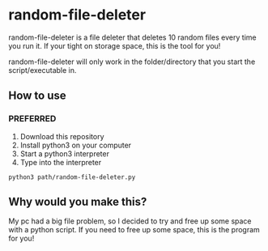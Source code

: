 # random-file-deleter
random-file-deleter is a file deleter that deletes 10 random files every time you run it. If your tight on storage space, this is the tool for you!

random-file-deleter will only work in the folder/directory that you start the script/executable in.
## How to use
### PREFERRED
1. Download this repository
2. Install python3 on your computer
3. Start a python3 interpreter
4. Type into the interpreter
```
python3 path/random-file-deleter.py
```
## Why would you make this?
My pc had a big file problem, so I decided to try and free up some space with a python script. If you need to free up some space, this is the program for you!
